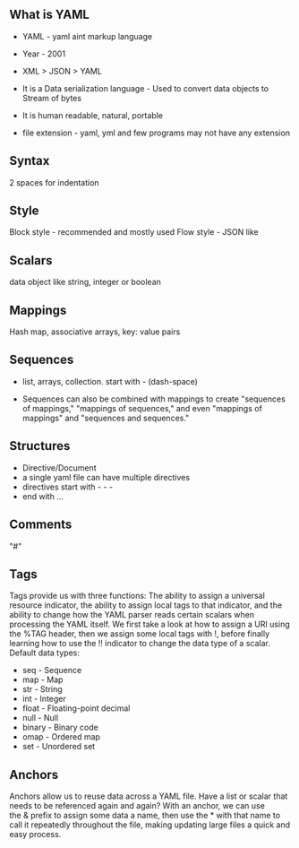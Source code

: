 ## What is YAML

- YAML - yaml aint markup language

- Year - 2001

- XML > JSON > YAML

- It is a Data serialization language - Used to convert data objects to Stream of bytes

- It is human readable, natural, portable

- file extension - yaml, yml and few programs may not have any extension

## Syntax

2 spaces for indentation

## Style

Block style - recommended and mostly used
Flow style - JSON like

## Scalars

data object like string, integer or boolean

## Mappings

Hash map, associative arrays, key: value pairs

## Sequences

- list, arrays, collection. start with - (dash-space)

- Sequences can also be combined with mappings to create "sequences of mappings," "mappings of sequences," and even "mappings of mappings" and "sequences and sequences."

## Structures

- Directive/Document 
- a single yaml file can have multiple directives
- directives start with - - -
- end with …

## Comments

"#"

## Tags

Tags provide us with three functions: The ability to assign a universal resource indicator, the ability to assign local tags to that indicator, and the ability to change how the YAML parser reads certain scalars when processing the YAML itself. We first take a look at how to assign a URI using the %TAG header, then we assign some local tags with !, before finally learning how to use the !! indicator to change the data type of a scalar.
Default data types:
* seq - Sequence
* map - Map
* str - String
* int - Integer
* float - Floating-point decimal
* null - Null
* binary - Binary code
* omap - Ordered map
* set - Unordered set

## Anchors

Anchors allow us to reuse data across a YAML file. Have a list or scalar that needs to be referenced again and again? With an anchor, we can use the & prefix to assign some data a name, then use the * with that name to call it repeatedly throughout the file, making updating large files a quick and easy process.
